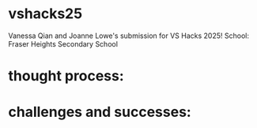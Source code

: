 # vshacks25
Vanessa Qian and Joanne Lowe's submission for VS Hacks 2025!
School: Fraser Heights Secondary School

# thought process:

# challenges and successes:
